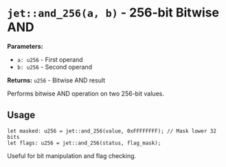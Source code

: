 # `jet::and_256(a, b)` - 256-bit Bitwise AND

**Parameters:**
- `a: u256` - First operand
- `b: u256` - Second operand  

**Returns:** `u256` - Bitwise AND result

Performs bitwise AND operation on two 256-bit values.

## Usage
```simplicity
let masked: u256 = jet::and_256(value, 0xFFFFFFFF); // Mask lower 32 bits
let flags: u256 = jet::and_256(status, flag_mask);
```

Useful for bit manipulation and flag checking.
